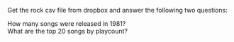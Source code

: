 Get the rock csv file from dropbox and answer the following two questions:  
  
How many songs were released in 1981?  
What are the top 20 songs by playcount?
